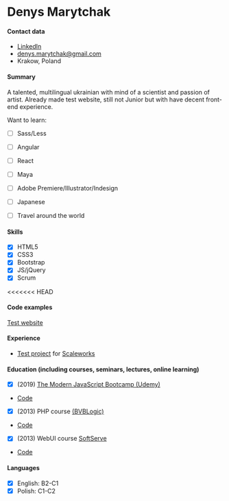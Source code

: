 # Denys Marytchak

#### Contact data 
* [LinkedIn](https://www.linkedin.com/in/denys-marytchak-a7903367/) 
* [denys.marytchak@gmail.com](mailto:contact@osf-global.com) 
* Krakow, Poland

#### Summary 
A talented, multilingual ukrainian with mind of a scientist and passion of artist. Already made test website, still not Junior but with have decent front-end experience.

Want to learn:
 - [ ] Sass/Less
 - [ ] Angular
 - [ ] React
 - [ ] Maya
 - [ ] Adobe Premiere/Illustrator/Indesign
 - [ ] Japanese
 - [ ] Travel around the world


#### Skills
- [x] HTML5
- [x] CSS3
- [x] Bootstrap
- [x] JS/jQuery
- [x] Scrum

<<<<<<< HEAD
#### Code examples
[Test website](https://fervent-mayer-af8a11.netlify.com/)

#### Experience
- [Test project](https://github.com/SonOfGlory/Scaleworks) for [Scaleworks](https://scaleworks.com/)


 #### Education (including courses, seminars, lectures, online learning)
- [x] (2019) [The Modern JavaScript Bootcamp (Udemy)](https://www.udemy.com/course/modern-javascript/) 
* [Code](https://github.com/SonOfGlory/Andrew-Mead-udemy.com-)
- [x] (2013) PHP course [(BVBLogic)](https://bvblogic.com/) 
* [Code](https://github.com/SonOfGlory/denys.marytchak/tree/master/BVB%20test%20site)
- [x] (2013) WebUI course [SoftServe](https://www.softserveinc.com/en-us/) 
* [Code](https://github.com/SonOfGlory/denys.marytchak)

 #### Languages
- [x] English: B2-C1
- [x] Polish:  C1-C2
